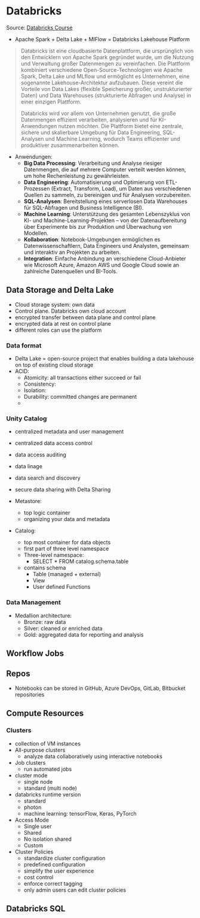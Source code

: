# Databricks

Source: [Databricks Course](https://www.databricks.com/learn/training/getting-started-with-data-engineering)

- Apache Spark + Delta Lake + MlFlow = Databricks Lakehouse Platform


> Databricks ist eine cloudbasierte Datenplattform, die ursprünglich von den Entwicklern von Apache Spark 
> gegründet wurde, um die Nutzung und Verwaltung großer Datenmengen zu vereinfachen. Die Plattform kombiniert 
> verschiedene Open-Source-Technologien wie Apache Spark, Delta Lake und MLflow und ermöglicht es Unternehmen, 
> eine sogenannte Lakehouse-Architektur aufzubauen. Diese vereint die Vorteile von Data Lakes 
> (flexible Speicherung großer, unstrukturierter Daten) und Data Warehouses (strukturierte Abfragen und Analyse) 
> in einer einzigen Plattform.
> 
> Databricks wird vor allem von Unternehmen genutzt, die große Datenmengen effizient verarbeiten, analysieren 
> und für KI-Anwendungen nutzen möchten. Die Plattform bietet eine zentrale, sichere und skalierbare Umgebung 
> für Data Engineering, SQL-Analysen und Machine Learning, wodurch Teams effizienter und produktiver 
> zusammenarbeiten können.
 
- Anwendungen:
  - **Big Data Processing**: Verarbeitung und Analyse riesiger Datenmengen, die auf mehrere Computer verteilt werden können, um hohe Rechenleistung zu gewährleisten.
  - **Data Engineering**: Automatisierung und Optimierung von ETL-Prozessen (Extract, Transform, Load), um Daten aus verschiedenen Quellen zu sammeln, zu bereinigen und für Analysen vorzubereiten.
  - **SQL-Analysen**: Bereitstellung eines serverlosen Data Warehouses für SQL-Abfragen und Business Intelligence (BI).
  - **Machine Learning**: Unterstützung des gesamten Lebenszyklus von KI- und Machine-Learning-Projekten – von der Datenaufbereitung über Experimente bis zur Produktion und Überwachung von Modellen.
  - **Kollaboration**: Notebook-Umgebungen ermöglichen es Datenwissenschaftlern, Data Engineers und Analysten, gemeinsam und interaktiv an Projekten zu arbeiten.
  - **Integration**: Einfache Anbindung an verschiedene Cloud-Anbieter wie Microsoft Azure, Amazon AWS und Google Cloud sowie an zahlreiche Datenquellen und BI-Tools. 

## Data Storage and Delta Lake

- Cloud storage system: own data
- Control plane. Databricks own cloud account
- encrypted transfer between data plane and control plane
- encrypted data at rest on control plane
- different roles can use the platform

### Data format

- Delta Lake = open-source project that enables building a data lakehouse on top of existing cloud storage
- ACID:
  - Atomicity: all transactions either succeed or fail
  - Consistency: 
  - Isolation: 
  - Durability: committed changes are permanent 
  - 
### Unity Catalog

- centralized metadata and user management
- centralized data access control
- data access auditing
- data linage
- data search and discovery
- secure data sharing with Delta Sharing

- Metastore:
  - top logic container
  - organizing your data and metadata
- Catalog:
  - top most container for data objects
  - first part of three level namespace
  - Three-level namespace:
    - SELECT * FROM catalog.schema.table
  - contains schema
    - Table (managed + external)
    - View
    - User defined Functions

### Data Management

- Medallion architecture:
  - Bronze: raw data
  - Silver: cleaned or enriched data
  - Gold: aggregated data for reporting and analysis

## Workflow Jobs

## Repos

- Notebooks can be stored in GitHub, Azure DevOps, GitLab, Bitbucket repositories

## Compute Resources

### Clusters

- collection of VM instances
- All-purpose clusters
  - analyze data collaboratively using interactive notebooks
- Job clusters
  -  run automated jobs
- cluster mode
  - single node
  - standard (multi node)
- databricks runtime version
  - standard
  - photon
  - machine learning: tensorFlow, Keras, PyTorch
- Access Mode
  - Single user
  - Shared
  - No isolation shared
  - Custom
- Cluster Policies
  - standardize cluster configuration
  - predefined configuration
  - simplify the user experience
  - cost control
  - enforce correct tagging
  - only admin users can edit cluster policies

## Databricks SQL